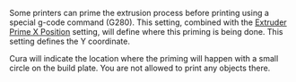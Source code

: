 Some printers can prime the extrusion process before printing using a special g-code command (G280). This setting, combined with the [Extruder Prime X Position](extruder_prime_pos_x.md) setting, will define where this priming is being done. This setting defines the Y coordinate.

Cura will indicate the location where the priming will happen with a small circle on the build plate. You are not allowed to print any objects there.